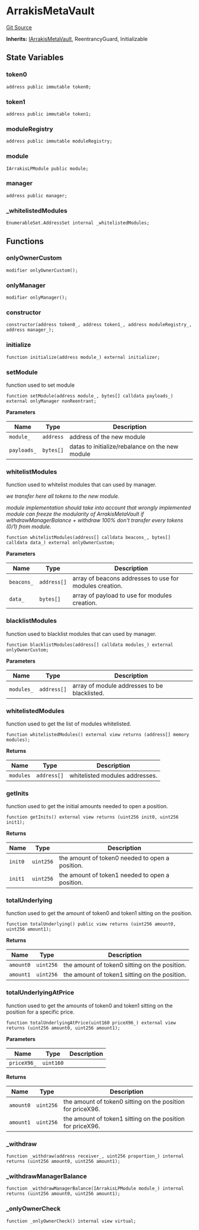 # ArrakisMetaVault
[Git Source](https://github.com/ArrakisFinance/arrakis-modular/blob/main/src/abstracts/ArrakisMetaVault.sol)

**Inherits:**
[IArrakisMetaVault](/src/interfaces/IArrakisMetaVault.sol/interface.IArrakisMetaVault.md), ReentrancyGuard, Initializable


## State Variables
### token0

```solidity
address public immutable token0;
```


### token1

```solidity
address public immutable token1;
```


### moduleRegistry

```solidity
address public immutable moduleRegistry;
```


### module

```solidity
IArrakisLPModule public module;
```


### manager

```solidity
address public manager;
```


### _whitelistedModules

```solidity
EnumerableSet.AddressSet internal _whitelistedModules;
```


## Functions
### onlyOwnerCustom


```solidity
modifier onlyOwnerCustom();
```

### onlyManager


```solidity
modifier onlyManager();
```

### constructor


```solidity
constructor(address token0_, address token1_, address moduleRegistry_, address manager_);
```

### initialize


```solidity
function initialize(address module_) external initializer;
```

### setModule

function used to set module


```solidity
function setModule(address module_, bytes[] calldata payloads_) external onlyManager nonReentrant;
```
**Parameters**

|Name|Type|Description|
|----|----|-----------|
|`module_`|`address`|address of the new module|
|`payloads_`|`bytes[]`|datas to initialize/rebalance on the new module|


### whitelistModules

function used to whitelist modules that can used by manager.

*we transfer here all tokens to the new module.*

*module implementation should take into account
that wrongly implemented module can freeze the modularity
of ArrakisMetaVault if withdrawManagerBalance + withdraw 100%
don't transfer every tokens (0/1) from module.*


```solidity
function whitelistModules(address[] calldata beacons_, bytes[] calldata data_) external onlyOwnerCustom;
```
**Parameters**

|Name|Type|Description|
|----|----|-----------|
|`beacons_`|`address[]`|array of beacons addresses to use for modules creation.|
|`data_`|`bytes[]`|array of payload to use for modules creation.|


### blacklistModules

function used to blacklist modules that can used by manager.


```solidity
function blacklistModules(address[] calldata modules_) external onlyOwnerCustom;
```
**Parameters**

|Name|Type|Description|
|----|----|-----------|
|`modules_`|`address[]`|array of module addresses to be blacklisted.|


### whitelistedModules

function used to get the list of modules whitelisted.


```solidity
function whitelistedModules() external view returns (address[] memory modules);
```
**Returns**

|Name|Type|Description|
|----|----|-----------|
|`modules`|`address[]`|whitelisted modules addresses.|


### getInits

function used to get the initial amounts needed to open a position.


```solidity
function getInits() external view returns (uint256 init0, uint256 init1);
```
**Returns**

|Name|Type|Description|
|----|----|-----------|
|`init0`|`uint256`|the amount of token0 needed to open a position.|
|`init1`|`uint256`|the amount of token1 needed to open a position.|


### totalUnderlying

function used to get the amount of token0 and token1 sitting
on the position.


```solidity
function totalUnderlying() public view returns (uint256 amount0, uint256 amount1);
```
**Returns**

|Name|Type|Description|
|----|----|-----------|
|`amount0`|`uint256`|the amount of token0 sitting on the position.|
|`amount1`|`uint256`|the amount of token1 sitting on the position.|


### totalUnderlyingAtPrice

function used to get the amounts of token0 and token1 sitting
on the position for a specific price.


```solidity
function totalUnderlyingAtPrice(uint160 priceX96_) external view returns (uint256 amount0, uint256 amount1);
```
**Parameters**

|Name|Type|Description|
|----|----|-----------|
|`priceX96_`|`uint160`||

**Returns**

|Name|Type|Description|
|----|----|-----------|
|`amount0`|`uint256`|the amount of token0 sitting on the position for priceX96.|
|`amount1`|`uint256`|the amount of token1 sitting on the position for priceX96.|


### _withdraw


```solidity
function _withdraw(address receiver_, uint256 proportion_) internal returns (uint256 amount0, uint256 amount1);
```

### _withdrawManagerBalance


```solidity
function _withdrawManagerBalance(IArrakisLPModule module_) internal returns (uint256 amount0, uint256 amount1);
```

### _onlyOwnerCheck


```solidity
function _onlyOwnerCheck() internal view virtual;
```

